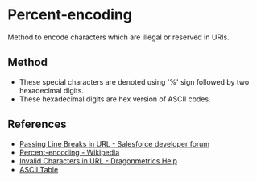 # Percent-encoding

Method to encode characters which are illegal or reserved in URIs.

## Method

- These special characters are denoted using '%' sign followed by two hexadecimal digits.
- These hexadecimal digits are hex version of ASCII codes.

## References

- [Passing Line Breaks in URL - Salesforce developer forum](https://developer.salesforce.com/forums/?id=906F00000008lIeIAI)
- [Percent-encoding - Wikipedia](https://en.wikipedia.org/wiki/Percent-encoding)
- [Invalid Characters in URL - Dragonmetrics Help](https://help.dragonmetrics.com/en/articles/213986-invalid-characters-in-url)
- [ASCII Table](https://www.asciitable.com/)
